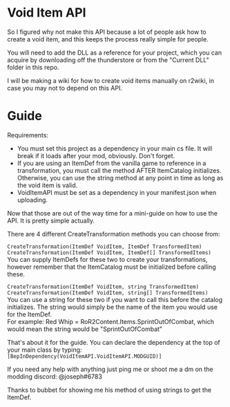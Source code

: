 # Void Item API

So I figured why not make this API because a lot of people ask how to create a void item, and this keeps the process really simple for people.

You will need to add the DLL as a reference for your project, which you can acquire by downloading off the thunderstore or from the "Current DLL" folder in this repo.

I will be making a wiki for how to create void items manually on r2wiki, in case you may not to depend on this API.

# Guide

Requirements:
- You must set this project as a dependency in your main cs file. It will break if it loads after your mod, obviously. Don't forget.
- If you are using an ItemDef from the vanilla game to reference in a transformation, you must call the method AFTER ItemCatalog initializes. Otherwise, you can use the string method at any point in time as long as the void item is valid.
- VoidItemAPI must be set as a dependency in your manifest.json when uploading.

Now that those are out of the way time for a mini-guide on how to use the API. It is pretty simple actually.

There are 4 different CreateTransformation methods you can choose from:

`CreateTransformation(ItemDef VoidItem, ItemDef TransformedItem)` <br />
`CreateTransformation(ItemDef VoidItem, ItemDef[] TransformedItems)` <br />
You can supply ItemDefs for these two to create your transformations, however remember that the ItemCatalog must be initialized before calling these.

`CreateTransformation(ItemDef VoidItem, string TransformedItem)` <br />
`CreateTransformation(ItemDef VoidItem, string[] TransformedItems)` <br />
You can use a string for these two if you want to call this before the catalog initializes. The string would simply be the name of the item you would use for the ItemDef. <br />
For example: Red Whip = RoR2Content.Items.SprintOutOfCombat, which would mean the string would be "SprintOutOfCombat"

That's about it for the guide. You can declare the dependency at the top of your main class by typing: <br />
`[BepInDependency(VoidItemAPI.VoidItemAPI.MODGUID)]`

If you need any help with anything just ping me or shoot me a dm on the modding discord: @joseph#6783

Thanks to bubbet for showing me his method of using strings to get the ItemDef.
